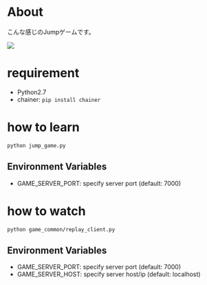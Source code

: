 About
========
こんな感じのJumpゲームです。

<img src="https://dl.dropboxusercontent.com/u/59329025/images/20150719_173407.gif">

requirement
========

* Python2.7
* chainer: `pip install chainer`


how to learn
=======

```
python jump_game.py
```

Environment Variables
--------------

* GAME_SERVER_PORT: specify server port (default: 7000)

how to watch
=======

```
python game_common/replay_client.py
```

Environment Variables
--------------

* GAME_SERVER_PORT: specify server port (default: 7000)
* GAME_SERVER_HOST: specify server host/ip (default: localhost)